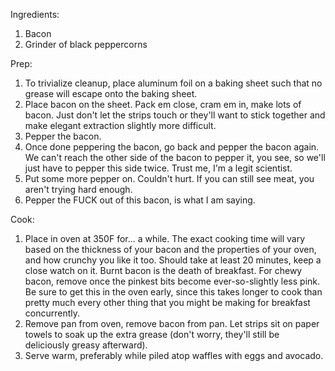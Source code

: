 Ingredients:

1. Bacon
2. Grinder of black peppercorns

Prep:

1. To trivialize cleanup, place aluminum foil on a baking sheet such that no grease will escape onto the baking sheet.
2. Place bacon on the sheet. Pack em close, cram em in, make lots of bacon. Just don't let the strips touch or they'll want to stick together and make elegant extraction slightly more difficult.
3. Pepper the bacon.
4. Once done peppering the bacon, go back and pepper the bacon again. We can't reach the other side of the bacon to pepper it, you see, so we'll just have to pepper this side twice. Trust me, I'm a legit scientist.
5. Put some more pepper on. Couldn't hurt. If you can still see meat, you aren't trying hard enough.
6. Pepper the FUCK out of this bacon, is what I am saying.

Cook:

1. Place in oven at 350F for... a while. The exact cooking time will vary based on the thickness of your bacon and the properties of your oven, and how crunchy you like it too. Should take at least 20 minutes, keep a close watch on it. Burnt bacon is the death of breakfast. For chewy bacon, remove once the pinkest bits become ever-so-slightly less pink. Be sure to get this in the oven early, since this takes longer to cook than pretty much every other thing that you might be making for breakfast concurrently.
2. Remove pan from oven, remove bacon from pan. Let strips sit on paper towels to soak up the extra grease (don't worry, they'll still be deliciously greasy afterward).
3. Serve warm, preferably while piled atop waffles with eggs and avocado.
